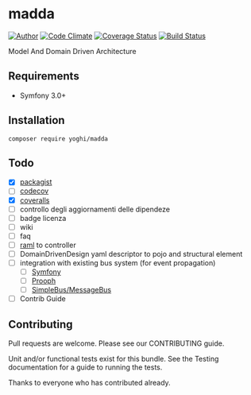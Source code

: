 # madda

[![Author](http://img.shields.io/badge/author-@yoghi-blue.svg?style=flat-square)](https://twitter.com/yoghi)
[![Code Climate](https://codeclimate.com/github/yoghi/madda/badges/gpa.svg)](https://codeclimate.com/github/yoghi/madda)
[![Coverage Status](https://coveralls.io/repos/github/yoghi/madda/badge.svg?branch=master)](https://coveralls.io/github/yoghi/madda?branch=master)
[![Build Status](https://travis-ci.org/yoghi/madda.svg?branch=master)](https://travis-ci.org/yoghi/madda)

Model And Domain Driven Architecture

## Requirements

 * Symfony 3.0+

## Installation

```
composer require yoghi/madda
```

## Todo

 - [X] [packagist](https://packagist.org)
 - [ ] [codecov](https://codecov.io/)
 - [X] [coveralls](https://coveralls.io/github/yoghi/madda)
 - [ ] controllo degli aggiornamenti delle dipendeze
 - [ ] badge licenza
 - [ ] wiki
 - [ ] faq
 - [ ] [raml](http://raml.org) to controller
 - [ ] DomainDrivenDesign yaml descriptor to pojo and structural element
 - [ ] integration with existing bus system (for event propagation)
    - [ ] [Symfony](http://symfony.com/)
    - [ ] [Prooph](https://github.com/prooph)
    - [ ] [SimpleBus/MessageBus](https://github.com/SimpleBus/MessageBus)
 - [ ] Contrib Guide

## Contributing

Pull requests are welcome. Please see our CONTRIBUTING guide.

Unit and/or functional tests exist for this bundle. See the Testing documentation for a guide to running the tests.

Thanks to everyone who has contributed already.

